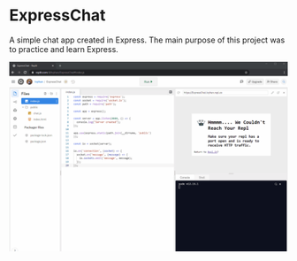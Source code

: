 # ExpressChat
 A simple chat app created in Express. The main purpose of this project was to practice and learn Express.
 
 ![ExpressChat gif](/images/expresschat.gif)

